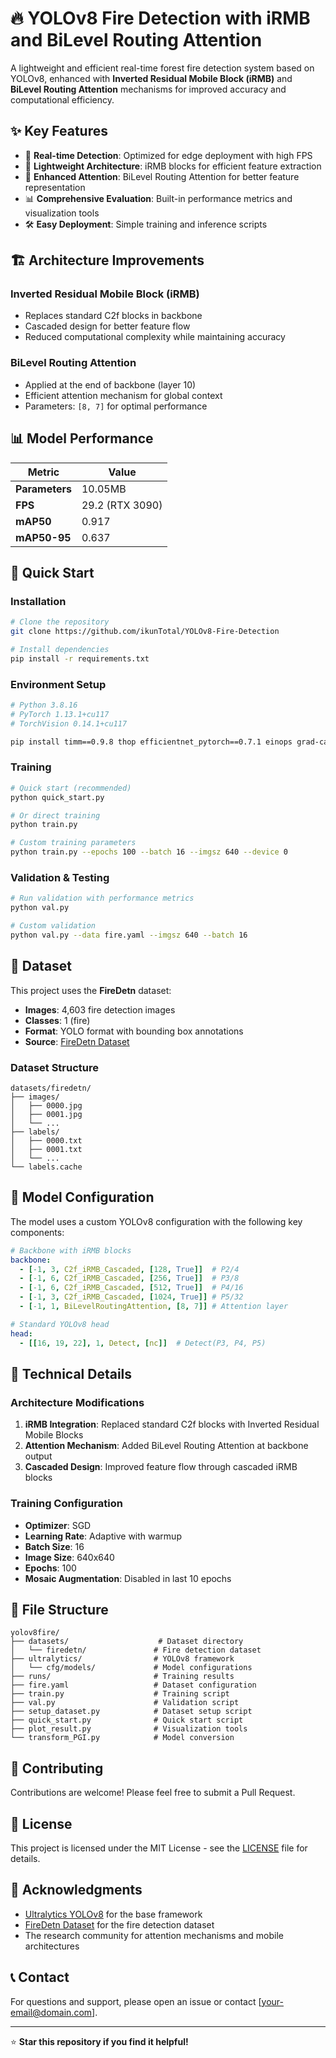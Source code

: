 # 🔥 YOLOv8 Fire Detection with iRMB and BiLevel Routing Attention

A lightweight and efficient real-time forest fire detection system based on YOLOv8, enhanced with **Inverted Residual Mobile Block (iRMB)** and **BiLevel Routing Attention** mechanisms for improved accuracy and computational efficiency.

## ✨ Key Features

- 🚀 **Real-time Detection**: Optimized for edge deployment with high FPS
- 🔧 **Lightweight Architecture**: iRMB blocks for efficient feature extraction
- 🎯 **Enhanced Attention**: BiLevel Routing Attention for better feature representation
- 📊 **Comprehensive Evaluation**: Built-in performance metrics and visualization tools
- 🛠️ **Easy Deployment**: Simple training and inference scripts

## 🏗️ Architecture Improvements

### Inverted Residual Mobile Block (iRMB)
- Replaces standard C2f blocks in backbone
- Cascaded design for better feature flow
- Reduced computational complexity while maintaining accuracy

### BiLevel Routing Attention
- Applied at the end of backbone (layer 10)
- Efficient attention mechanism for global context
- Parameters: `[8, 7]` for optimal performance

## 📊 Model Performance

| Metric | Value |
|--------|-------|
| **Parameters** | 10.05MB |
| **FPS** | 29.2 (RTX 3090) |
| **mAP50** | 0.917 |
| **mAP50-95** | 0.637 |

## 🚀 Quick Start

### Installation

```bash
# Clone the repository
git clone https://github.com/ikunTotal/YOLOv8-Fire-Detection

# Install dependencies
pip install -r requirements.txt
```

### Environment Setup

```bash
# Python 3.8.16
# PyTorch 1.13.1+cu117
# TorchVision 0.14.1+cu117

pip install timm==0.9.8 thop efficientnet_pytorch==0.7.1 einops grad-cam==1.4.8 dill==0.3.6 albumentations==1.3.1 pytorch_wavelets==1.3.0
```

### Training

```bash
# Quick start (recommended)
python quick_start.py

# Or direct training
python train.py

# Custom training parameters
python train.py --epochs 100 --batch 16 --imgsz 640 --device 0
```

### Validation & Testing

```bash
# Run validation with performance metrics
python val.py

# Custom validation
python val.py --data fire.yaml --imgsz 640 --batch 16
```

## 📁 Dataset

This project uses the **FireDetn** dataset:
- **Images**: 4,603 fire detection images
- **Classes**: 1 (fire)
- **Format**: YOLO format with bounding box annotations
- **Source**: [FireDetn Dataset](https://github.com/SuperXxts/FireDetn)

### Dataset Structure
```
datasets/firedetn/
├── images/
│   ├── 0000.jpg
│   ├── 0001.jpg
│   └── ...
├── labels/
│   ├── 0000.txt
│   ├── 0001.txt
│   └── ...
└── labels.cache
```

## 🔧 Model Configuration

The model uses a custom YOLOv8 configuration with the following key components:

```yaml
# Backbone with iRMB blocks
backbone:
  - [-1, 3, C2f_iRMB_Cascaded, [128, True]]  # P2/4
  - [-1, 6, C2f_iRMB_Cascaded, [256, True]]  # P3/8
  - [-1, 6, C2f_iRMB_Cascaded, [512, True]]  # P4/16
  - [-1, 3, C2f_iRMB_Cascaded, [1024, True]] # P5/32
  - [-1, 1, BiLevelRoutingAttention, [8, 7]] # Attention layer

# Standard YOLOv8 head
head:
  - [[16, 19, 22], 1, Detect, [nc]]  # Detect(P3, P4, P5)
```

## 🔬 Technical Details

### Architecture Modifications
1. **iRMB Integration**: Replaced standard C2f blocks with Inverted Residual Mobile Blocks
2. **Attention Mechanism**: Added BiLevel Routing Attention at backbone output
3. **Cascaded Design**: Improved feature flow through cascaded iRMB blocks

### Training Configuration
- **Optimizer**: SGD
- **Learning Rate**: Adaptive with warmup
- **Batch Size**: 16
- **Image Size**: 640x640
- **Epochs**: 100
- **Mosaic Augmentation**: Disabled in last 10 epochs

## 📝 File Structure

```
yolov8fire/
├── datasets/                    # Dataset directory
│   └── firedetn/               # Fire detection dataset
├── ultralytics/                # YOLOv8 framework
│   └── cfg/models/             # Model configurations
├── runs/                       # Training results
├── fire.yaml                   # Dataset configuration
├── train.py                    # Training script
├── val.py                      # Validation script
├── setup_dataset.py            # Dataset setup script
├── quick_start.py              # Quick start script
├── plot_result.py              # Visualization tools
└── transform_PGI.py            # Model conversion
```

## 🤝 Contributing

Contributions are welcome! Please feel free to submit a Pull Request.

## 📄 License

This project is licensed under the MIT License - see the [LICENSE](LICENSE) file for details.

## 🙏 Acknowledgments

- [Ultralytics YOLOv8](https://github.com/ultralytics/ultralytics) for the base framework
- [FireDetn Dataset](https://github.com/SuperXxts/FireDetn) for the fire detection dataset
- The research community for attention mechanisms and mobile architectures

## 📞 Contact

For questions and support, please open an issue or contact [your-email@domain.com].

---

⭐ **Star this repository if you find it helpful!**